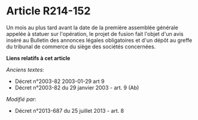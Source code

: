 # Article R214-152

Un mois au plus tard avant la date de la première assemblée générale appelée à statuer sur l'opération, le projet de fusion
fait l'objet d'un avis inséré au Bulletin des annonces légales obligatoires et d'un dépôt au greffe du tribunal de commerce
du siège des sociétés concernées.

**Liens relatifs à cet article**

_Anciens textes_:

  - Décret n°2003-82 2003-01-29 art 9
  - Décret n°2003-82 du 29 janvier 2003 - art. 9 (Ab)

_Modifié par_:

  - Décret n°2013-687 du 25 juillet 2013 - art. 8
